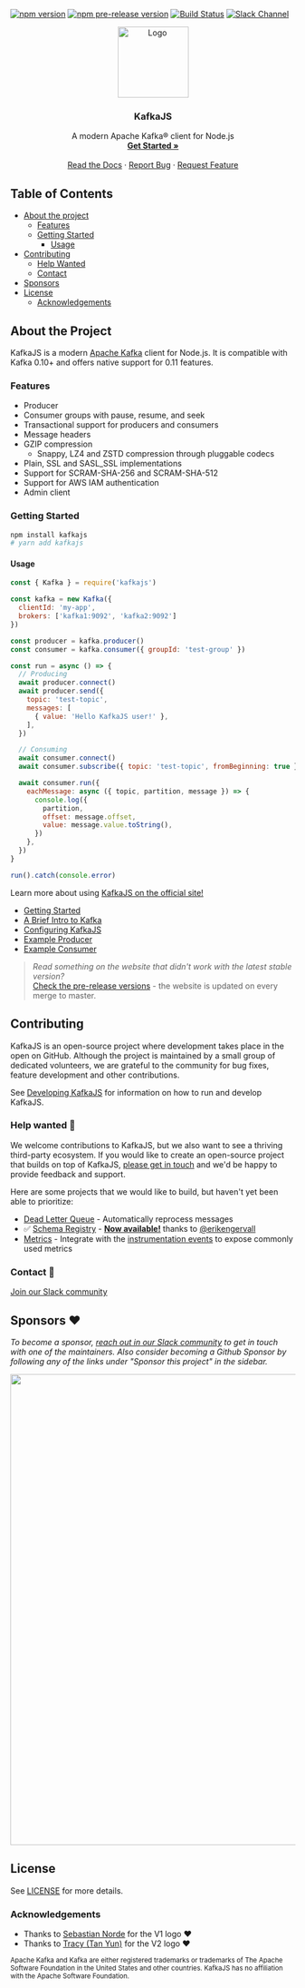 [![npm version](https://img.shields.io/npm/v/kafkajs?color=%2344cc11&label=stable)](https://www.npmjs.com/package/kafkajs) [![npm pre-release version](https://img.shields.io/npm/v/kafkajs/beta?label=pre-release)](https://www.npmjs.com/package/kafkajs) [![Build Status](https://dev.azure.com/tulios/kafkajs/_apis/build/status/tulios.kafkajs?branchName=master)](https://dev.azure.com/tulios/kafkajs/_build/latest?definitionId=2&branchName=master) [![Slack Channel](https://kafkajs-slackin.herokuapp.com/badge.svg)](https://kafkajs-slackin.herokuapp.com/)
<br />
<p align="center">
  <a href="https://kafka.js.org">
      <img src="https://raw.githubusercontent.com/tulios/kafkajs/master/logo/v2/kafkajs_circle.svg" alt="Logo" width="125" height="125">
  </a>

  <h3 align="center">KafkaJS</h3>

  <p align="center">
    A modern Apache Kafka® client for Node.js
    <br />
    <a href="https://kafka.js.org/"><strong>Get Started »</strong></a>
    <br />
    <br />
    <a href="https://kafka.js.org/docs/getting-started" target="_blank">Read the Docs</a>
    ·
    <a href="https://github.com/tulios/kafkajs/issues/new?assignees=&labels=&template=bug_report.md&title=">Report Bug</a>
    ·
    <a href="https://github.com/tulios/kafkajs/issues/new?assignees=&labels=&template=feature_request.md&title=">Request Feature</a>
  </p>
</p>

## Table of Contents

- [About the project](#about)
  - [Features](#features)
  - [Getting Started](#getting-started)
    - [Usage](#usage)
- [Contributing](#contributing)
  - [Help Wanted](#help-wanted)
  - [Contact](#contact)
- [Sponsors](#sponsors)
- [License](#license)
  - [Acknowledgements](#acknowledgements)

## <a name="about"></a> About the Project

KafkaJS is a modern [Apache Kafka](https://kafka.apache.org/) client for Node.js. It is compatible with Kafka 0.10+ and offers native support for 0.11 features.

### <a name="features"></a> Features

* Producer
* Consumer groups with pause, resume, and seek
* Transactional support for producers and consumers
* Message headers
* GZIP compression
  * Snappy, LZ4 and ZSTD compression through pluggable codecs
* Plain, SSL and SASL_SSL implementations
* Support for SCRAM-SHA-256 and SCRAM-SHA-512
* Support for AWS IAM authentication
* Admin client

### <a name="getting-started"></a> Getting Started

```sh
npm install kafkajs
# yarn add kafkajs
```

#### <a name="usage"></a> Usage
```javascript
const { Kafka } = require('kafkajs')

const kafka = new Kafka({
  clientId: 'my-app',
  brokers: ['kafka1:9092', 'kafka2:9092']
})

const producer = kafka.producer()
const consumer = kafka.consumer({ groupId: 'test-group' })

const run = async () => {
  // Producing
  await producer.connect()
  await producer.send({
    topic: 'test-topic',
    messages: [
      { value: 'Hello KafkaJS user!' },
    ],
  })

  // Consuming
  await consumer.connect()
  await consumer.subscribe({ topic: 'test-topic', fromBeginning: true })

  await consumer.run({
    eachMessage: async ({ topic, partition, message }) => {
      console.log({
        partition,
        offset: message.offset,
        value: message.value.toString(),
      })
    },
  })
}

run().catch(console.error)
```

Learn more about using [KafkaJS on the official site!](https://kafka.js.org)

- [Getting Started](https://kafka.js.org/docs/getting-started)
- [A Brief Intro to Kafka](https://kafka.js.org/docs/introduction)
- [Configuring KafkaJS](https://kafka.js.org/docs/configuration)
- [Example Producer](https://kafka.js.org/docs/producer-example)
- [Example Consumer](https://kafka.js.org/docs/consumer-example)

> _Read something on the website that didn't work with the latest stable version?_  
[Check the pre-release versions](https://kafka.js.org/docs/pre-releases) - the website is updated on every merge to master.

## <a name="contributing"></a> Contributing

KafkaJS is an open-source project where development takes place in the open on GitHub. Although the project is maintained by a small group of dedicated volunteers, we are grateful to the community for bug fixes, feature development and other contributions.

See [Developing KafkaJS](https://kafka.js.org/docs/contribution-guide) for information on how to run and develop KafkaJS.

### <a name="help-wanted"></a> Help wanted 🤝

We welcome contributions to KafkaJS, but we also want to see a thriving third-party ecosystem. If you would like to create an open-source project that builds on top of KafkaJS, [please get in touch](https://kafkajs-slackin.herokuapp.com/) and we'd be happy to provide feedback and support.

Here are some projects that we would like to build, but haven't yet been able to prioritize:

* [Dead Letter Queue](https://eng.uber.com/reliable-reprocessing/) - Automatically reprocess messages
* ✅ [Schema Registry](https://www.confluent.io/confluent-schema-registry/) - **[Now available!](https://www.npmjs.com/package/@kafkajs/confluent-schema-registry)** thanks to [@erikengervall](https://github.com/erikengervall)
* [Metrics](https://prometheus.io/) - Integrate with the [instrumentation events](https://kafka.js.org/docs/instrumentation-events) to expose commonly used metrics

### <a name="contact"></a> Contact 💬

[Join our Slack community](https://kafkajs-slackin.herokuapp.com/)

## <a name="sponsors"></a> Sponsors ❤️

*To become a sponsor, [reach out in our Slack community](https://kafkajs-slackin.herokuapp.com/) to get in touch with one of the maintainers. Also consider becoming a Github Sponsor by following any of the links under "Sponsor this project" in the sidebar.*

<a href="https://www.confluent.io/confluent-cloud/?utm_source=kafkajs&utm_medium=opensource&utm_campaign=referral">
  <img src="https://raw.githubusercontent.com/tulios/kafkajs/master/logo/confluent/logo.png" width="830px">
</a>

## <a name="license"></a> License

See [LICENSE](https://github.com/tulios/kafkajs/blob/master/LICENSE) for more details.

### <a name="acknowledgements"></a> Acknowledgements

* Thanks to [Sebastian Norde](https://github.com/sebastiannorde) for the V1 logo ❤️
* Thanks to [Tracy (Tan Yun)](https://medium.com/@tanyuntracy) for the V2 logo ❤️

<small>Apache Kafka and Kafka are either registered trademarks or trademarks of The Apache Software Foundation in the United States and other countries. KafkaJS has no affiliation with the Apache Software Foundation.</small>
